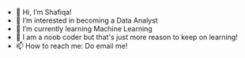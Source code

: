 - 👋 Hi, I’m Shafiqa!
- 👀 I’m interested in becoming a Data Analyst 
- 🌱 I’m currently learning Machine Learning
- 💞 I am a noob coder but that's just more reason to keep on learning!
- 📫 How to reach me: Do email me! 

<!---
nurulshafiqayusaidi/nurulshafiqayusaidi is a ✨ special ✨ repository because its `README.md` (this file) appears on your GitHub profile.
You can click the Preview link to take a look at your changes.
--->
